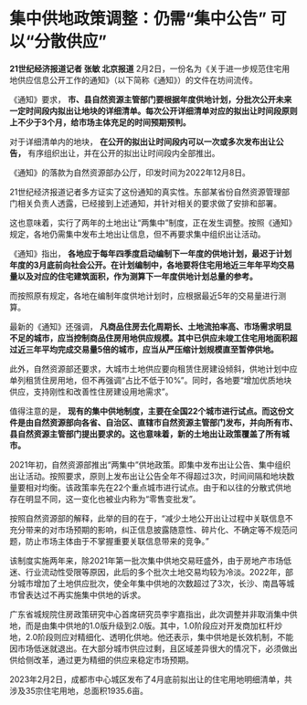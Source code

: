 # 集中供地政策调整：仍需“集中公告” 可以“分散供应”

**21世纪经济报道记者 张敏 北京报道** 2月2日，一份名为《关于进一步规范住宅用地供应信息公开工作的通知》（以下简称《通知》）的文件在坊间流传。

《通知》要求，
**市、县自然资源主管部门要根据年度供地计划，分批次公开未来一定时间段内拟出让地块的详细清单。每次公开详细清单对应的拟出让时间段原则上不少于3个月，给市场主体充足的时间预期预判。**

对于详细清单内的地块， **在公开的拟出让时间段内可以一次或多次发布出让公告，** 有序组织出让，并在公开的拟出让时间段内全部推出。

《通知》的落款为自然资源部办公厅，印发时间为2022年12月8日。

21世纪经济报道记者多方证实了这份通知的真实性。东部某省份自然资源管理部门相关负责人透露，已经接到上述通知，并针对相关的要求做了安排和部署。

这也意味着，实行了两年的土地出让“两集中”制度，正在发生调整。按照《通知》规定，各地仍需集中发布土地出让信息，但不再要求集中组织出让活动。

《通知》指出，
**各地应于每年四季度启动编制下一年度的供地计划，最迟于计划年度的3月底前向社会公开。在计划编制中，各地要将住宅用地近三年年平均交易量以及对应的住宅建筑面积，作为测算下一年度供地计划总量的参考。**

而按照原有规定，各地在编制年度供地计划时，应根据最近5年的交易量进行测算。

最新的《通知》还强调，
**凡商品住房去化周期长、土地流拍率高、市场需求明显不足的城市，应当控制商品住房用地供应规模。其中已供应未竣工住宅用地面积超过近三年平均完成交易量5倍的城市，应当从严压缩计划规模直至暂停供地。**

此外，自然资源部还要求，大城市土地供应要向租赁住房建设倾斜，供地计划中应单列租赁住房用地，但不再强调“占比不低于10%”。同时，各地要“增加优质地块供应，支持刚性和改善性住房建设用地需求”。

值得注意的是，
**现有的集中供地制度，主要在全国22个城市进行试点。而这份文件是由自然资源部向各省、自治区、直辖市自然资源主管部门发布，并向所有市、县自然资源主管部门提出要求的。这也意味着，新的土地出让政策覆盖了所有城市。**

2021年初，自然资源部推出“两集中”供地政策。即集中发布出让公告、集中组织出让活动。按照要求，原则上发布出让公告全年不得超过3次，时间间隔和地块数量要相对均衡。该政策率先在22个重点城市进行试点。由于和以往的分散式供地存在明显不同，这一变化也被业内称为“零售变批发”。

按照自然资源部的解释，此举的目的在于，“减少土地公开出让过程中关联信息不充分带来的对市场预期的影响，纠正信息披露随意性、碎片化、不确定等不规范问题，防止市场主体由于不掌握重要关联信息带来的竞争。”

该制度实施两年来，除2021年第一批次集中供地交易旺盛外，由于房地产市场低迷、行业流动性受限等原因，此后的多个批次土地交易均较为冷淡。2022年，部分城市增加了土地供应批次，使全年集中供地的次数超过了3次，长沙、南昌等城市曾表达过不再实施集中供地的诉求。

广东省城规院住房政策研究中心首席研究员李宇嘉指出，此次调整并非取消集中供地，而是由集中供地的1.0版升级到2.0版。其中，1.0阶段应对开发商加杠杆炒地，2.0阶段则应对精细化、透明化供地。他还表示，集中供地是长效机制，不能因市场低迷就退出。在大部分城市供应过剩，且区域差异很大的情况下，必须做出供给侧改革，通过更为精细的供应来稳定市场预期。

2023年2月2日，成都市中心城区发布了4月底前拟出让的住宅用地明细清单，共涉及35宗住宅用地，总面积1935.6亩。

